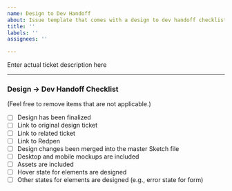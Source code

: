 ```yaml
---
name: Design to Dev Handoff
about: Issue template that comes with a design to dev handoff checklist
title: ''
labels: ''
assignees: ''

---
```


<!------------------------------------------------------------------------------
│  Make sure you go through the "Design -> Dev Handoff Checklist" below
└------------------------------------------------------------------------------>

Enter actual ticket description here

---

###  Design -> Dev Handoff Checklist
(Feel free to remove items that are not applicable.)

- [ ] Design has been finalized
- [ ] Link to original design ticket
- [ ] Link to related ticket
- [ ] Link to Redpen
- [ ] Design changes been merged into the master Sketch file
- [ ] Desktop and mobile mockups are included
- [ ] Assets are included
- [ ] Hover state for elements are designed
- [ ] Other states for elements are designed (e.g., error state for form)
